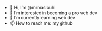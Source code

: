 - 👋 Hi, I’m @mrmaslouhi
- 👀 I’m interested in becoming a pro web dev
- 🌱 I’m currently learning web dev
- 📫 How to reach me: my github

